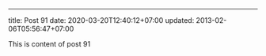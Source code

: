 ---
title: Post 91
date: 2020-03-20T12:40:12+07:00
updated: 2013-02-06T05:56:47+07:00

This is content of post 91